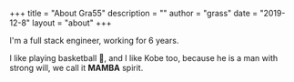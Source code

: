 +++
title = "About Gra55"
description = ""
author = "grass"
date = "2019-12-8"
layout = "about"
+++

I'm a full stack engineer, working for 6 years.

I like playing basketball :basketball:, and I like Kobe too, because he is a man with strong will, we call it **MAMBA** spirit.
